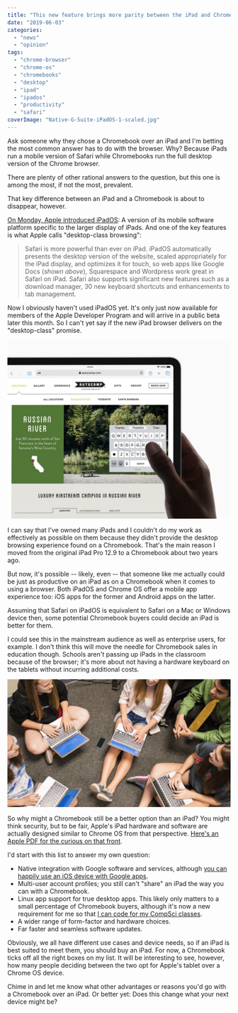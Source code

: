 ```yaml
---
title: "This new feature brings more parity between the iPad and Chromebooks"
date: "2019-06-03"
categories: 
  - "news"
  - "opinion"
tags: 
  - "chrome-browser"
  - "chrome-os"
  - "chromebooks"
  - "desktop"
  - "ipad"
  - "ipados"
  - "productivity"
  - "safari"
coverImage: "Native-G-Suite-iPadOS-1-scaled.jpg"
---
```


Ask someone why they chose a Chromebook over an iPad and I'm betting the most common answer has to do with the browser. Why? Because iPads run a mobile version of Safari while Chromebooks run the full desktop version of the Chrome browser.

There are plenty of other rational answers to the question, but this one is among the most, if not the most, prevalent.

That key difference between an iPad and a Chromebook is about to disappear, however.

[On Monday, Apple introduced iPadOS](https://www.apple.com/newsroom/2019/06/the-new-ipados-powers-unique-experiences-designed-for-ipad/): A version of its mobile software platform specific to the larger display of iPads. And one of the key features is what Apple calls "desktop-class browsing":

> Safari is more powerful than ever on iPad. iPadOS automatically presents the desktop version of the website, scaled appropriately for the iPad display, and optimizes it for touch, so web apps like Google Docs (_shown above_), Squarespace and Wordpress work great in Safari on iPad. Safari also supports significant new features such as a download manager, 30 new keyboard shortcuts and enhancements to tab management.

Now I obviously haven't used iPadOS yet. It's only just now available for members of the Apple Developer Program and will arrive in a public beta later this month. So I can't yet say if the new iPad browser delivers on the "desktop-class" promise.

![](images/Apple_iPadOS_QuickPath-Typing_060319-1024x816.jpg)

I can say that I've owned many iPads and I couldn't do my work as effectively as possible on them because they didn't provide the desktop browsing experience found on a Chromebook. That's the main reason I moved from the original iPad Pro 12.9 to a Chromebook about two years ago.

But now, it's possible -- likely, even -- that someone like me actually could be just as productive on an iPad as on a Chromebook when it comes to using a browser. Both iPadOS and Chrome OS offer a mobile app experience too: iOS apps for the former and Android apps on the latter.

Assuming that Safari on iPadOS is equivalent to Safari on a Mac or Windows device then, some potential Chromebook buyers could decide an iPad is better for them.

I could see this in the mainstream audience as well as enterprise users, for example. I don't think this will move the needle for Chromebook sales in education though. Schools aren't passing up iPads in the classroom because of the browser; it's more about not having a hardware keyboard on the tablets without incurring additional costs.

![Google classroom students](images/Google-classroom-students-1024x586-1.jpg)

So why might a Chromebook still be a better option than an iPad? You might think security, but to be fair, Apple's iPad hardware and software are actually designed similar to Chrome OS from that perspective. [Here's an Apple PDF for the curious on that front](https://www.apple.com/business/site/docs/iOS_Security_Guide.pdf).

I'd start with this list to answer my own question:

- Native integration with Google software and services, although [you can happily use an iOS device with Google apps](https://www.aboutchromebooks.com/opinion/can-you-happily-use-a-chromebook-and-an-iphone-yup/).
- Multi-user account profiles; you still can't "share" an iPad the way you can with a Chromebook.
- Linux app support for true desktop apps. This likely only matters to a small percentage of Chromebook buyers, although it's now a new requirement for me so that [I can code for my CompSci classes](https://www.aboutchromebooks.com/news/how-to-code-on-a-chromebook-crostini-pixel-slate/).
- A wider range of form-factor and hardware choices.
- Far faster and seamless software updates.

Obviously, we all have different use cases and device needs, so if an iPad is best suited to meet them, you should buy an iPad. For now, a Chromebook ticks off all the right boxes on my list. It will be interesting to see, however, how many people deciding between the two opt for Apple's tablet over a Chrome OS device.

Chime in and let me know what other advantages or reasons you'd go with a Chromebook over an iPad. Or better yet: Does this change what your next device might be?
